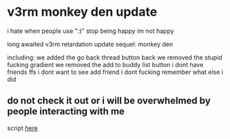 # v3rm monkey den update
i hate when people use ":)" stop being happy im not happy

long awaited v3rm retardation update sequel: monkey den

including:
we added the go back thread button back
we removed the stupid fucking gradient
we removed the add to buddy list button i dont have friends ffs i dont want to see add friend
i dont fucking remember what else i did

## do not check it out or i will be overwhelmed by people interacting with me

script [here](https://github.com/6yNuiC9/v3rm-shit/blob/main/V1.js)
